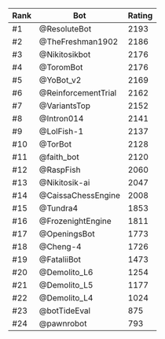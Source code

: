 Rank|Bot|Rating
---|---|---
#1|@ResoluteBot|2193
#2|@TheFreshman1902|2186
#3|@Nikitosikbot|2176
#4|@ToromBot|2176
#5|@YoBot_v2|2169
#6|@ReinforcementTrial|2162
#7|@VariantsTop|2152
#8|@Intron014|2141
#9|@LolFish-1|2137
#10|@TorBot|2128
#11|@faith_bot|2120
#12|@RaspFish|2060
#13|@Nikitosik-ai|2047
#14|@CaissaChessEngine|2008
#15|@Tundra4|1853
#16|@FrozenightEngine|1811
#17|@OpeningsBot|1773
#18|@Cheng-4|1726
#19|@FataliiBot|1473
#20|@Demolito_L6|1254
#21|@Demolito_L5|1177
#22|@Demolito_L4|1024
#23|@botTideEval|875
#24|@pawnrobot|793
